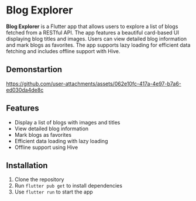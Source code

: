 # Blog Explorer

**Blog Explorer** is a Flutter app that allows users to explore a list of blogs fetched from a RESTful API. The app features a beautiful card-based UI displaying blog titles and images. Users can view detailed blog information and mark blogs as favorites. The app supports lazy loading for efficient data fetching and includes offline support with Hive.

## Demonstartion



https://github.com/user-attachments/assets/062e10fc-417a-4e97-b7a6-ed030da4de8c



## Features
- Display a list of blogs with images and titles
- View detailed blog information
- Mark blogs as favorites
- Efficient data loading with lazy loading
- Offline support using Hive

## Installation
1. Clone the repository
2. Run `flutter pub get` to install dependencies
3. Use `flutter run` to start the app


